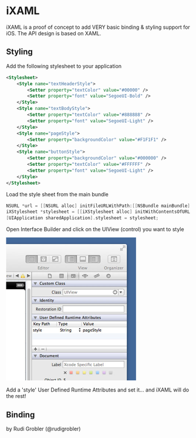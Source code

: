 # iXAML

iXAML is a proof of concept to add VERY basic binding & styling support for iOS. The API design is based on XAML.

## Styling

Add the following stylesheet to your application

```xml
<Stylesheet>
    <Style name="textHeaderStyle">
        <Setter property="textColor" value="#00000" />
        <Setter property="font" value="SegoeUI-Bold" />
    </Style>
    <Style name="textBodyStyle">
        <Setter property="textColor" value="#888888" />
        <Setter property="font" value="SegoeUI-Light" />
    </Style>
    <Style name="pageStyle">
        <Setter property="backgroundColor" value="#F1F1F1" />
    </Style>
    <Style name="buttonStyle">
        <Setter property="backgroundColor" value="#000000" />
        <Setter property="textColor" value="#FFFFFF" />
        <Setter property="font" value="SegoeUI-Light" />
    </Style>
</Stylesheet>
```
Load the style sheet from the main bundle

```Objective-C
NSURL *url = [[NSURL alloc] initFileURLWithPath:[[NSBundle mainBundle] pathForResource:@"dark-stylesheet" ofType:@"xaml"]];
iXStylesheet *stylesheet = [[iXStylesheet alloc] initWithContentsOfURL:url];
[UIApplication sharedApplication].stylesheet = stylesheet;
```

Open Interface Builder and click on the UIView (control) you want to style

![Interface Builder](https://github.com/rudigrobler/iXAML/blob/master/Documentation/SetStyleInIB.jpg?raw=true)

Add a 'style' User Defined Runtime Attributes and set it... and iXAML will do the rest!

## Binding




by Rudi Grobler (@rudigrobler)